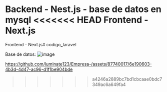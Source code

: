 Backend - Nest.js - base de datos en mysql
<<<<<<< HEAD
Frontend - Next.js
=======


Frontend - Next.js# codigo_laravel

Base de datos:
![image](https://github.com/luminate123/Empresa-/assets/87740017/45374cf5-4334-43a6-848e-8ddb50844327)

https://github.com/luminate123/Empresa-/assets/87740017/6e190603-4b3d-4d47-ac96-d1f1be904bde
>>>>>>> a4246a2889bc7bd1cbcaae0bdc7349ac6a649fa4
